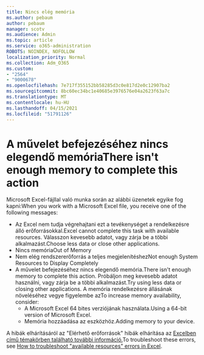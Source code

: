 ```yaml
---
title: Nincs elég memória
ms.author: pebaum
author: pebaum
manager: scotv
ms.audience: Admin
ms.topic: article
ms.service: o365-administration
ROBOTS: NOINDEX, NOFOLLOW
localization_priority: Normal
ms.collection: Adm_O365
ms.custom:
- "2564"
- "9000678"
ms.openlocfilehash: 7e717f355152bb58285d3c0e817d2e0c12907ba2
ms.sourcegitcommit: 8bc60ec34bc1e40685e3976576e04a2623f63a7c
ms.translationtype: MT
ms.contentlocale: hu-HU
ms.lasthandoff: 04/15/2021
ms.locfileid: "51791126"
---
```

# <a name="there-isnt-enough-memory-to-complete-this-action"></a><span data-ttu-id="a2012-102">A művelet befejezéséhez nincs elegendő memória</span><span class="sxs-lookup"><span data-stu-id="a2012-102">There isn't enough memory to complete this action</span></span>

<span data-ttu-id="a2012-103">Microsoft Excel-fájllal való munka során az alábbi üzenetek egyike fog kapni:</span><span class="sxs-lookup"><span data-stu-id="a2012-103">When you work with a Microsoft Excel file, you receive one of the following messages:</span></span>

- <span data-ttu-id="a2012-104">Az Excel nem tudja végrehajtani ezt a tevékenységet a rendelkezésre álló erőforrásokkal.</span><span class="sxs-lookup"><span data-stu-id="a2012-104">Excel cannot complete this task with available resources.</span></span> <span data-ttu-id="a2012-105">Válasszon kevesebb adatot, vagy zárja be a többi alkalmazást.</span><span class="sxs-lookup"><span data-stu-id="a2012-105">Choose less data or close other applications.</span></span>
- <span data-ttu-id="a2012-106">Nincs memória</span><span class="sxs-lookup"><span data-stu-id="a2012-106">Out of Memory</span></span>
- <span data-ttu-id="a2012-107">Nem elég rendszererőforrás a teljes megjelenítéshez</span><span class="sxs-lookup"><span data-stu-id="a2012-107">Not enough System Resources to Display Completely</span></span>
- <span data-ttu-id="a2012-108">A művelet befejezéséhez nincs elegendő memória.</span><span class="sxs-lookup"><span data-stu-id="a2012-108">There isn't enough memory to complete this action.</span></span> <span data-ttu-id="a2012-109">Próbáljon meg kevesebb adatot használni, vagy zárja be a többi alkalmazást.</span><span class="sxs-lookup"><span data-stu-id="a2012-109">Try using less data or closing other applications.</span></span> <span data-ttu-id="a2012-110">A memória rendelkezésre állásának növeléséhez vegye figyelembe az</span><span class="sxs-lookup"><span data-stu-id="a2012-110">To increase memory availability, consider:</span></span> 
    - <span data-ttu-id="a2012-111">A Microsoft Excel 64 bites verziójának használata.</span><span class="sxs-lookup"><span data-stu-id="a2012-111">Using a 64-bit version of Microsoft Excel.</span></span>
    - <span data-ttu-id="a2012-112">Memória hozzáadása az eszközhöz.</span><span class="sxs-lookup"><span data-stu-id="a2012-112">Adding memory to your device.</span></span>

<span data-ttu-id="a2012-113">A hibák elhárításáról az "Elérhető erőforrások" hibák elhárítása az [Excelben című témakörben található további információ.](https://docs.microsoft.com/office/troubleshoot/excel/available-resources-errors)</span><span class="sxs-lookup"><span data-stu-id="a2012-113">To troubleshoot these errors, see [How to troubleshoot "available resources" errors in Excel](https://docs.microsoft.com/office/troubleshoot/excel/available-resources-errors).</span></span>